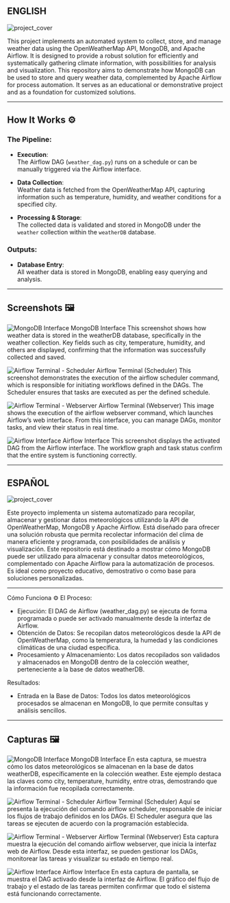 ## **ENGLISH**

![project_cover](images/project_cover.jpg)

This project implements an automated system to collect, store, and manage weather data using the OpenWeatherMap API, MongoDB, and Apache Airflow. It is designed to provide a robust solution for efficiently and systematically gathering climate information, with possibilities for analysis and visualization.
This repository aims to demonstrate how MongoDB can be used to store and query weather data, complemented by Apache Airflow for process automation. It serves as an educational or demonstrative project and as a foundation for customized solutions.

---

## **How It Works ⚙️**

### **The Pipeline:**
- **Execution**:  
   The Airflow DAG (`weather_dag.py`) runs on a schedule or can be manually triggered via the Airflow interface.

- **Data Collection**:  
   Weather data is fetched from the OpenWeatherMap API, capturing information such as temperature, humidity, and weather conditions for a specified city.

- **Processing & Storage**:  
   The collected data is validated and stored in MongoDB under the `weather` collection within the `weatherDB` database.

### **Outputs:**
- **Database Entry**:  
   All weather data is stored in MongoDB, enabling easy querying and analysis.

---

## **Screenshots 🖼** 

![MongoDB Interface](images/screenshots/mongoDB_interface.png)
MongoDB Interface
This screenshot shows how weather data is stored in the weatherDB database, specifically in the weather collection. Key fields such as city, temperature, humidity, and others are displayed, confirming that the information was successfully collected and saved.

![Airflow Terminal - Scheduler](images/screenshots/airflow_terminal_1.png)
Airflow Terminal (Scheduler)
This screenshot demonstrates the execution of the airflow scheduler command, which is responsible for initiating workflows defined in the DAGs. The Scheduler ensures that tasks are executed as per the defined schedule.

![Airflow Terminal - Webserver](images/screenshots/airflow_terminal_2.png)
Airflow Terminal (Webserver)
This image shows the execution of the airflow webserver command, which launches Airflow’s web interface. From this interface, you can manage DAGs, monitor tasks, and view their status in real time.

![Airflow Interface](images/screenshots/airflow_interface.png)
Airflow Interface
This screenshot displays the activated DAG from the Airflow interface. The workflow graph and task status confirm that the entire system is functioning correctly.

---
## **ESPAÑOL**

![project_cover](images/portada_proyecto.jpg)

Este proyecto implementa un sistema automatizado para recopilar, almacenar y gestionar datos meteorológicos utilizando la API de OpenWeatherMap, MongoDB y Apache Airflow. Está diseñado para ofrecer una solución robusta que permita recolectar información del clima de manera eficiente y programada, con posibilidades de análisis y visualización.
Este repositorio está destinado a mostrar cómo MongoDB puede ser utilizado para almacenar y consultar datos meteorológicos, complementado con Apache Airflow para la automatización de procesos. Es ideal como proyecto educativo, demostrativo o como base para soluciones personalizadas.

---

Cómo Funciona ⚙️
El Proceso:
- Ejecución:
El DAG de Airflow (weather_dag.py) se ejecuta de forma programada o puede ser activado manualmente desde la interfaz de Airflow.
- Obtención de Datos:
Se recopilan datos meteorológicos desde la API de OpenWeatherMap, como la temperatura, la humedad y las condiciones climáticas de una ciudad específica.
- Procesamiento y Almacenamiento:
Los datos recopilados son validados y almacenados en MongoDB dentro de la colección weather, perteneciente a la base de datos weatherDB.

Resultados:
- Entrada en la Base de Datos:
Todos los datos meteorológicos procesados se almacenan en MongoDB, lo que permite consultas y análisis sencillos.

---

## **Capturas 🖼** 

![MongoDB Interface](images/screenshots/mongoDB_interface.png)
MongoDB Interface
En esta captura, se muestra cómo los datos meteorológicos se almacenan en la base de datos weatherDB, específicamente en la colección weather. Este ejemplo destaca las claves como city, temperature, humidity, entre otras, demostrando que la información fue recopilada correctamente.

![Airflow Terminal - Scheduler](images/screenshots/airflow_terminal_1.png)
Airflow Terminal (Scheduler)
Aquí se presenta la ejecución del comando airflow scheduler, responsable de iniciar los flujos de trabajo definidos en los DAGs. El Scheduler asegura que las tareas se ejecuten de acuerdo con la programación establecida.

![Airflow Terminal - Webserver](images/screenshots/airflow_terminal_2.png)
Airflow Terminal (Webserver)
Esta captura muestra la ejecución del comando airflow webserver, que inicia la interfaz web de Airflow. Desde esta interfaz, se pueden gestionar los DAGs, monitorear las tareas y visualizar su estado en tiempo real.

![Airflow Interface](images/screenshots/airflow_interface.png)
Airflow Interface
En esta captura de pantalla, se muestra el DAG activado desde la interfaz de Airflow. El gráfico del flujo de trabajo y el estado de las tareas permiten confirmar que todo el sistema está funcionando correctamente.
